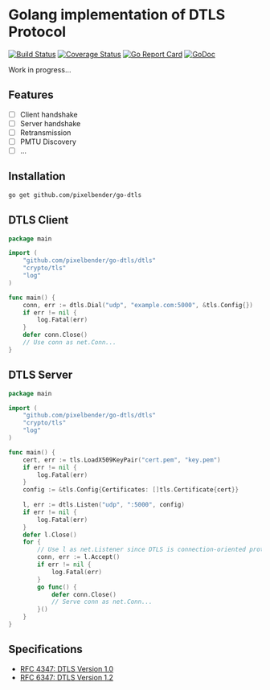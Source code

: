 # Golang implementation of DTLS Protocol

[![Build Status](https://travis-ci.org/pixelbender/go-dtls.svg)](https://travis-ci.org/pixelbender/go-dtls)
[![Coverage Status](https://coveralls.io/repos/github/pixelbender/go-dtls/badge.svg?branch=master)](https://coveralls.io/github/pixelbender/go-dtls?branch=master)
[![Go Report Card](https://goreportcard.com/badge/github.com/pixelbender/go-dtls)](https://goreportcard.com/report/github.com/pixelbender/go-dtls)
[![GoDoc](https://godoc.org/github.com/pixelbender/go-dtls?status.svg)](https://godoc.org/github.com/pixelbender/go-dtls)

Work in progress...

## Features

- [ ] Client handshake
- [ ] Server handshake
- [ ] Retransmission
- [ ] PMTU Discovery
- [ ] ...

## Installation

```sh
go get github.com/pixelbender/go-dtls
```

## DTLS Client

```go
package main

import (
    "github.com/pixelbender/go-dtls/dtls"
    "crypto/tls"
    "log"
)

func main() {
    conn, err := dtls.Dial("udp", "example.com:5000", &tls.Config{})
    if err != nil {
        log.Fatal(err)
    }
    defer conn.Close()
    // Use conn as net.Conn...
}
```

## DTLS Server

```go
package main

import (
    "github.com/pixelbender/go-dtls/dtls"
    "crypto/tls"
    "log"
)

func main() {
    cert, err := tls.LoadX509KeyPair("cert.pem", "key.pem")
    if err != nil {
        log.Fatal(err)
    }
    config := &tls.Config{Certificates: []tls.Certificate{cert}}
    
    l, err := dtls.Listen("udp", ":5000", config)
    if err != nil {
        log.Fatal(err)
    }
    defer l.Close()
    for {
        // Use l as net.Listener since DTLS is connection-oriented protocol
        conn, err := l.Accept()
        if err != nil {
            log.Fatal(err)
        }
        go func() {
            defer conn.Close()
            // Serve conn as net.Conn...
        }()
    }
}
```

## Specifications

- [RFC 4347: DTLS Version 1.0](https://tools.ietf.org/html/rfc4347)
- [RFC 6347: DTLS Version 1.2](https://tools.ietf.org/html/rfc6347)
